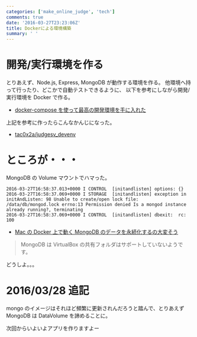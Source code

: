 ```yaml
---
categories: ['make_online_judge', 'tech']
comments: true
date: '2016-03-27T23:23:06Z'
title: Dockerによる環境構築
summary: ' '
---
```


# 開発/実行環境を作る

とりあえず、Node.js, Express, MongoDB が動作する環境を作る。
他環境へ持って行ったり、どこかで自動テストできるように、
以下を参考にしながら開発/実行環境を Docker で作る。

- [docker-compose を使って最高の開発環境を手に入れた](http://blog.muuny-blue.info/7d128c1d4a33165a8676d1650d8ff828.html)

上記を参考に作ったらこんなかんじになった。

- [tac0x2a/judgesv_devenv](https://github.com/tac0x2a/judgesv_devenv)

# ところが・・・

MongoDB の Volume マウントでハマった。

```
2016-03-27T16:58:37.013+0000 I CONTROL  [initandlisten] options: {}
2016-03-27T16:58:37.069+0000 I STORAGE  [initandlisten] exception in initAndListen: 98 Unable to create/open lock file: /data/db/mongod.lock errno:13 Permission denied Is a mongod instance already running?, terminating
2016-03-27T16:58:37.069+0000 I CONTROL  [initandlisten] dbexit:  rc: 100
```

- [Mac の Docker 上で動く MongoDB のデータを永続化するの大変そう](http://qiita.com/ota42y/items/af90ada86fd671dc5122)

> MongoDB は VirtualBox の共有フォルダはサポートしていないようです。

どうしよ。。。

# 2016/03/28 追記

mongo のイメージはそれほど頻繁に更新されんだろうと踏んで、とりあえず MongoDB は DataVolume を諦めることに。

次回からいよいよアプリを作りますよー
